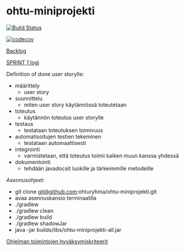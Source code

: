 # ohtu-miniprojekti
[![Build Status](https://travis-ci.org/ohturyhma/ohtu-miniprojekti.svg?branch=master)](https://travis-ci.org/ohturyhma/ohtu-miniprojekti)

[![codecov](https://codecov.io/gh/ohturyhma/ohtu-miniprojekti/branch/master/graph/badge.svg)](https://codecov.io/gh/ohturyhma/ohtu-miniprojekti)

[Backlog](https://docs.google.com/spreadsheets/d/1HErjSsQnRIdeJig6_m6VVYU6QJPHm2j8OfY310DhqNg/edit?usp=sharing)

[SPRINT 1 logi](https://docs.google.com/spreadsheets/d/1HErjSsQnRIdeJig6_m6VVYU6QJPHm2j8OfY310DhqNg/edit#gid=0)

Definition of done user storylle:
* määrittely
  - user story
* suunnittelu
  - miten user story käytännössä toteutetaan
* toteutus
  - käytännön toteutus user storylle
* testaus
  - testataan toteutuksen toimivuus
* automatisoitujen testien tekeminen
  - testataan automaattisesti
* integrointi
  - varmistetaan, että toteutus toimii kaiken muun kanssa yhdessä
* dokumentointi
  - tehdään javadocsit luokille ja tärkeimmille metodeille


_Asennusohjeet:_

* git clone git@github.com:ohturyhma/ohtu-miniprojekti.git
* avaa asennuskansio terminaalilla
* ./gradlew
* ./gradlew clean
* ./gradlew build
* ./gradlew shadowJar
* java -jar builds/libs/ohtu-miniprojekti-all.jar

[Ohjelman toimintojen hyväksymiskriteerit](https://github.com/ohturyhma/ohtu-miniprojekti/blob/master/toimintojenkriteerit.md)
